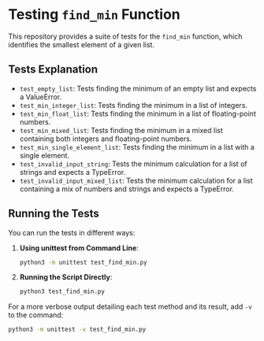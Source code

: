 # Testing `find_min` Function

This repository provides a suite of tests for the `find_min` function, which identifies the smallest element of a given list.

## Tests Explanation

- `test_empty_list`: Tests finding the minimum of an empty list and expects a ValueError.
- `test_min_integer_list`: Tests finding the minimum in a list of integers.
- `test_min_float_list`: Tests finding the minimum in a list of floating-point numbers.
- `test_min_mixed_list`: Tests finding the minimum in a mixed list containing both integers and floating-point numbers.
- `test_min_single_element_list`: Tests finding the minimum in a list with a single element.
- `test_invalid_input_string`: Tests the minimum calculation for a list of strings and expects a TypeError.
- `test_invalid_input_mixed_list`: Tests the minimum calculation for a list containing a mix of numbers and strings and expects a TypeError.

## Running the Tests

You can run the tests in different ways:

1. **Using unittest from Command Line**:
   ```bash
   python3 -m unittest test_find_min.py
   ```

2. **Running the Script Directly**:
   ```bash
   python3 test_find_min.py
   ```

For a more verbose output detailing each test method and its result, add `-v` to the command:
   ```bash
   python3 -m unittest -v test_find_min.py
   ```